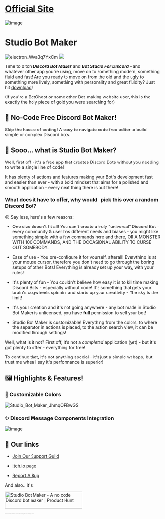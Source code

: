 
# [Official Site](https://ratwashere.github.io/Studio-Bot-Maker/)

  
![image]()

# Studio Bot Maker
![electron_Wva3q7YxCm](https://github.com/RatWasHere/Studio-Bot-Maker/assets/100881234/871bf50f-fb8a-44c8-bda2-ac8523f8b87a)
  <a href="https://github.com/RatWasHere/Studio-Bot-Maker/releases/latest">
  <img src="https://github.com/RatWasHere/Studio-Bot-Maker/assets/100881234/6ec1e947-b39c-4c43-b99b-a6e10c7facd4">
</a>

Time to ditch _**Discord Bot Maker**_ and _**Bot Studio For Discord**_ - and whatever other app you're using, move on to something modern, something fluid and fast! Are you ready to move on from the old and the ugly to something more lively, something with personality and great fluidity? Just hit [download](https://github.com/RatWasHere/Studio-Bot-Maker/releases/latest)!

(If you're a BotGhost or some other Bot-making website user, this is the exactly the holy piece of gold you were searching for)

  

## 🐛 No-Code **Free** Discord Bot Maker!

  

Skip the hassle of coding! A easy to navigate code free editor to build simple or complex Discord bots.

  

## 🤔 Sooo... what is Studio Bot Maker?

  

Well, first off - it's a free app that creates Discord Bots without you needing to write a single line of code!

  

It has plenty of actions and features making your Bot's development fast and easier than ever - with a bold mindset that aims for a polished and smooth application - every neat thing there is out there!

  

### What does it have to offer, why would I pick this over a random Discord Bot?

  

🙃 Say less, here's a few reasons:
- One size doesn't fit all! You can't create a truly "universal" Discord Bot - every community & user has different needs and biases - you might like something simple with a few commands here and there, OR A MONSTER WITH 100 COMMANDS, AND THE OCCASIONAL ABILITY TO CURSE OUT SOMEBODY.

- Ease of use - You pre-configure it for yourself, afterall! Everything is at your mouse cursor, therefore you don't need to go through the boring setups of other Bots! Everything is already set up your way, with your rules!

- It's plenty of fun - You couldn't believe how easy it is to kill time making Discord Bots - especially without code! It's something that gets your brain's cogwheels spinnin' and starts up your creativity - The sky is the limit!

- It's your creation and it's not going anywhere - any bot made in Studio Bot Maker is unlicensed, you have **full** permission to sell your bot!

- Studio Bot Maker is customizable! Everything from the colors, to where the separator in actions is placed, to the action search view, it can be modified through settings!
  

Well, what is it not? First off, it's not a _completed_ application (yet) - but it's got plenty to offer - everything for free!

To continue that, it's not anything special - it's just a simple webapp, but trust me when I say it's performance is superior!

  

## 🖼️ Highlights & Features!

  

### 🎨 Customizable Colors

![Studio_Bot_Maker_JhmqOPBwGS](https://github.com/RatWasHere/Studio-Bot-Maker/assets/100881234/efb25ed7-3e89-4420-9d36-1781b435f02e)

  

### ✨ Discord Message Components Integration

![image](https://github.com/RatWasHere/Studio-Bot-Maker/assets/100881234/3bb28b7c-2244-45db-9b92-f0e9bbde1d60)

  
  
  

## 🔗 Our links

- [Join Our Support Guild](https://discord.gg/2Ss44CZdvv)

- [Itch.io page](https://ratwashere.itch.io/studio-bot-maker)

- [Report A Bug](https://github.com/RatWasHere/Studio-Bot-Maker/issues/new?assignees=RatWasHere&labels=&projects=&template=bug-report.md&title=Bug%21)

  

And also.. it's:

<a  href="https://www.producthunt.com/posts/studio-bot-maker?utm_source=badge-featured&utm_medium=badge&utm_souce=badge-studio&#0045;bot&#0045;maker"  target="_blank"><img  src="https://api.producthunt.com/widgets/embed-image/v1/featured.svg?post_id=396865&theme=dark"  alt="Studio&#0032;Bot&#0032;Maker - A&#0032;no&#0032;code&#0032;Discord&#0032;bot&#0032;maker | Product Hunt"  style="width: 250px; height: 54px;"  width="250"  height="54"/></a>

  

<div  style="font-size: 4px; opacity: 0.25;">Studio Bot Maker collects anonymous usage data</div>
